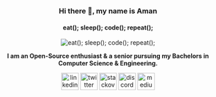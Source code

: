 <div align="center">
  
### Hi there 👋, my name is Aman
#### eat(); sleep(); code(); repeat();
![eat(); sleep(); code(); repeat();](https://i.pinimg.com/originals/7f/2f/b4/7f2fb4c3b8252a73e15ab6cc6cbe28a2.gif)

<strong>I am an Open-Source enthusiast & a senior pursuing my Bachelors in Computer Science & Engineering.</strong>

[<img src='https://cdn.jsdelivr.net/npm/simple-icons@3.0.1/icons/linkedin.svg' alt='linkedin' height='40'>](https://www.linkedin.com/in/thisisamansoni/) [<img src='https://cdn.jsdelivr.net/npm/simple-icons@3.0.1/icons/twitter.svg' alt='twitter' height='40'>](https://twitter.com/thisisamansoni)  [<img src='https://cdn.jsdelivr.net/npm/simple-icons@3.0.1/icons/stackoverflow.svg' alt='stackoverflow' height='40'>](https://stackoverflow.com/users/15249569)  [<img src='https://cdn.jsdelivr.net/npm/simple-icons@3.0.1/icons/discord.svg' alt='discord' height='40'>](https://discord.com/users/697078250525949983) [<img src='https://cdn.jsdelivr.net/npm/simple-icons@3.0.1/icons/medium.svg' alt='medium' height='40'>](https://medium.com/@iamansoni) 

</div>
